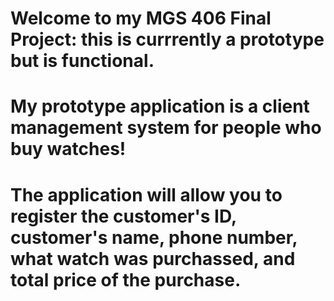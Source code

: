 # Welcome to my MGS 406 Final Project: this is currrently a prototype but is functional.
# My prototype application is a client management system for people who buy watches!
# The application will allow you to register the customer's ID, customer's name, phone number, what watch was purchassed, and total price of the purchase. 
